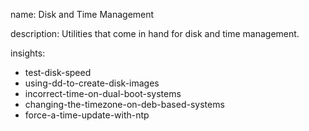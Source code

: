 name: Disk and Time Management

description: Utilities that come in hand for disk and time management.

insights:
  - test-disk-speed
  - using-dd-to-create-disk-images
  - incorrect-time-on-dual-boot-systems
  - changing-the-timezone-on-deb-based-systems
  - force-a-time-update-with-ntp